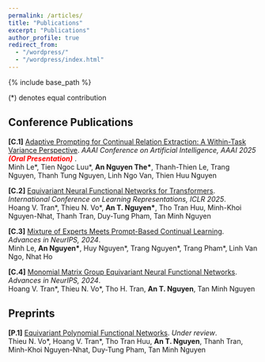 ```yaml
---
permalink: /articles/
title: "Publications"
excerpt: "Publications"
author_profile: true
redirect_from: 
  - "/wordpress/"
  - "/wordpress/index.html"
---
```


{% include base_path %}

(*) denotes equal contribution

## Conference Publications

**[C.1]** [Adaptive Prompting for Continual Relation Extraction: A Within-Task Variance Perspective](https://arxiv.org/pdf/2412.08285). *AAAI Conference on Artificial Intelligence, AAAI 2025 <span style="color:red"> **(Oral Presentation)** </span>*. <br/>
Minh Le\*, Tien Ngoc Luu\*, <b>An Nguyen The\*</b>, Thanh-Thien Le, Trang Nguyen, Thanh Tung Nguyen, Linh Ngo Van, Thien Huu Nguyen

**[C.2]** [Equivariant Neural Functional Networks for Transformers](https://arxiv.org/pdf/2410.04209.pdf). *International Conference on Learning Representations, ICLR 2025*. <br/>
Hoang V. Tran\*, Thieu N. Vo\*, <b>An T. Nguyen\*</b>, Tho Tran Huu, Minh-Khoi Nguyen-Nhat, Thanh Tran, Duy-Tung Pham, Tan Minh Nguyen

**[C.3]** [Mixture of Experts Meets Prompt-Based Continual Learning](https://arxiv.org/pdf/2405.14124.pdf). *Advances in NeurIPS, 2024*. <br/>
Minh Le, <b>An Nguyen\*</b>, Huy Nguyen\*, Trang Nguyen\*, Trang Pham\*, Linh Van Ngo, Nhat Ho

**[C.4]** [Monomial Matrix Group Equivariant Neural Functional Networks](https://arxiv.org/pdf/2409.11697.pdf). *Advances in NeurIPS, 2024*. <br/>
Hoang V. Tran\*, Thieu N. Vo\*, Tho H. Tran, <b>An T. Nguyen</b>, Tan Minh Nguyen

## Preprints

**[P.1]** [Equivariant Polynomial Functional Networks](https://arxiv.org/pdf/2410.04213.pdf). *Under review*. <br/>
Thieu N. Vo\*, Hoang V. Tran\*, Tho Tran Huu, <b>An T. Nguyen</b>, Thanh Tran, Minh-Khoi Nguyen-Nhat, Duy-Tung Pham, Tan Minh Nguyen
